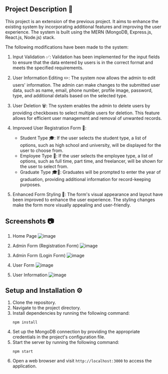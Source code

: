 ## Project Description 📝

This project is an extension of the previous project. It aims to enhance the existing system by incorporating additional features and improving the user experience. The system is built using the MERN (MongoDB, Express.js, React.js, Node.js) stack.

The following modifications have been made to the system:

1. Input Validation ✅: Validation has been implemented for the input fields to ensure that the data entered by users is in the correct format and meets the specified requirements.

2. User Information Editing ✏️: The system now allows the admin to edit users' information. The admin can make changes to the submitted user data, such as name, email, phone number, profile image, password, type, and additional details based on the selected type.

3. User Deletion 🗑️: The system enables the admin to delete users by providing checkboxes to select multiple users for deletion. This feature allows for efficient user management and removal of unwanted records.

4. Improved User Registration Form 📝:
   - Student Type 🎓: If the user selects the student type, a list of options, such as high school and university, will be displayed for the user to choose from.
   - Employee Type 💼: If the user selects the employee type, a list of options, such as full time, part time, and freelancer, will be shown for the user to select from.
   - Graduate Type 🎓🎉: Graduates will be prompted to enter the year of graduation, providing additional information for record-keeping purposes.

5. Enhanced Form Styling 🎨: The form's visual appearance and layout have been improved to enhance the user experience. The styling changes make the form more visually appealing and user-friendly.

## Screenshots 📷

1. Home Page
   ![image](https://github.com/Samah022/phaseTwo-mern-project/assets/97039075/fe2b5173-16cf-4fe1-85d0-73f0acd16a21)

2. Admin Form (Registration Form)
   ![image](https://github.com/Samah022/phaseTwo-mern-project/assets/97039075/959f3060-90f4-4ef8-b19f-7a7f5c40aa27)

3. Admin Form (Login Form)
   ![image](https://github.com/Samah022/phaseTwo-mern-project/assets/97039075/f53cecf2-5a21-4a64-8d71-7d86a9e22917)

4. User Form
   ![image](https://github.com/Samah022/phaseTwo-mern-project/assets/97039075/72c5f570-41cb-4c01-b610-b95bfb47d792)

5. User Information
   ![image](https://github.com/Samah022/phaseTwo-mern-project/assets/97039075/f122ca29-8c89-4f2d-912e-ed05288e5e36)






## Setup and Installation ⚙️

1. Clone the repository.
2. Navigate to the project directory.
3. Install dependencies by running the following command:
   ```
   npm install
   ```
4. Set up the MongoDB connection by providing the appropriate credentials in the project's configuration file.
5. Start the server by running the following command:
   ```
   npm start
   ```
6. Open a web browser and visit `http://localhost:3000` to access the application.

